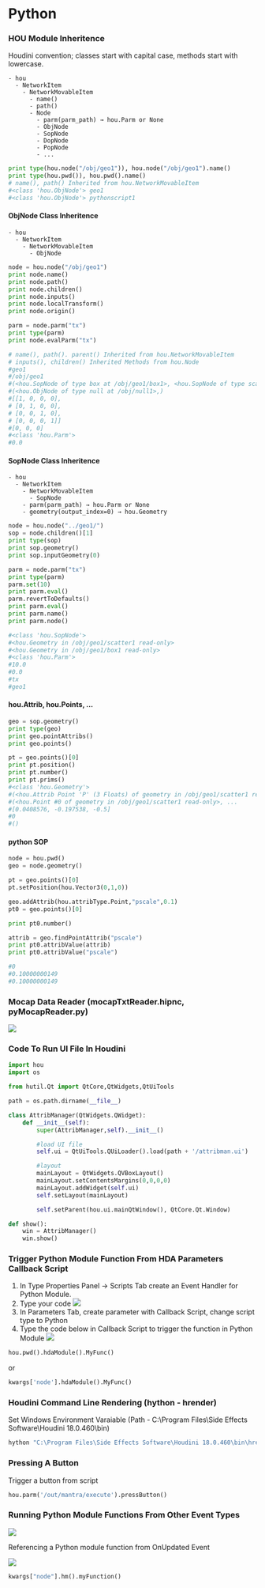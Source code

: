 # Python
### HOU Module Inheritence
Houdini convention; classes start with capital case, methods start with lowercase.
```
- hou
  - NetworkItem
    - NetworkMovableItem
      - name()
      - path()
      - Node
        - parm(parm_path) → hou.Parm or None
        - ObjNode
        - SopNode
        - DopNode
        - PopNode
        - ...
```

```python
print type(hou.node("/obj/geo1")), hou.node("/obj/geo1").name()
print type(hou.pwd()), hou.pwd().name()
# name(), path() Inherited from hou.NetworkMovableItem
#<class 'hou.ObjNode'> geo1
#<class 'hou.ObjNode'> pythonscript1
```

#### ObjNode Class Inheritence
```
- hou
  - NetworkItem
    - NetworkMovableItem
      - ObjNode
```

```python
node = hou.node("/obj/geo1")
print node.name()
print node.path()
print node.children()
print node.inputs()
print node.localTransform()
print node.origin()

parm = node.parm("tx")
print type(parm)
print node.evalParm("tx")

# name(), path(). parent() Inherited from hou.NetworkMovableItem
# inputs(), children() Inherited Methods from hou.Node
#geo1
#/obj/geo1
#(<hou.SopNode of type box at /obj/geo1/box1>, <hou.SopNode of type scatter::2.0 at /obj/geo1/scatter1>, <hou.SopNode of type torus at /obj/geo1/torus1>)
#(<hou.ObjNode of type null at /obj/null1>,)
#[[1, 0, 0, 0],
# [0, 1, 0, 0],
# [0, 0, 1, 0],
# [0, 0, 0, 1]]
#[0, 0, 0]
#<class 'hou.Parm'>
#0.0
```

#### SopNode Class Inheritence
```
- hou
  - NetworkItem
    - NetworkMovableItem
      - SopNode
	- parm(parm_path) → hou.Parm or None
	- geometry(output_index=0) → hou.Geometry
```

```python
node = hou.node("../geo1/")
sop = node.children()[1]
print type(sop)
print sop.geometry()
print sop.inputGeometry(0)

parm = node.parm("tx")
print type(parm)
parm.set(10)
print parm.eval()
parm.revertToDefaults()
print parm.eval()
print parm.name()
print parm.node()

#<class 'hou.SopNode'>
#<hou.Geometry in /obj/geo1/scatter1 read-only>
#<hou.Geometry in /obj/geo1/box1 read-only>
#<class 'hou.Parm'>
#10.0
#0.0
#tx
#geo1
```

#### hou.Attrib, hou.Points, ...
```python
geo = sop.geometry()
print type(geo)
print geo.pointAttribs()
print geo.points()

pt = geo.points()[0]
print pt.position()
print pt.number()
print pt.prims()
#<class 'hou.Geometry'>
#(<hou.Attrib Point 'P' (3 Floats) of geometry in /obj/geo1/scatter1 read-only>,)
#(<hou.Point #0 of geometry in /obj/geo1/scatter1 read-only>, ...
#[0.0408576, -0.197538, -0.5]
#0
#()
```

#### python SOP
```python
node = hou.pwd()
geo = node.geometry()

pt = geo.points()[0]
pt.setPosition(hou.Vector3(0,1,0))

geo.addAttrib(hou.attribType.Point,"pscale",0.1)
pt0 = geo.points()[0]

print pt0.number()

attrib = geo.findPointAttrib("pscale")
print pt0.attribValue(attrib)
print pt0.attribValue("pscale")

#0
#0.10000000149
#0.10000000149
```

### Mocap Data Reader (mocapTxtReader.hipnc, pyMocapReader.py)
![](mocap.gif)
### Code To Run UI File In Houdini
```python
import hou
import os

from hutil.Qt import QtCore,QtWidgets,QtUiTools

path = os.path.dirname(__file__)

class AttribManager(QtWidgets.QWidget):
    def __init__(self):
        super(AttribManager,self).__init__()

        #load UI file
        self.ui = QtUiTools.QUiLoader().load(path + '/attribman.ui')

        #layout
        mainLayout = QtWidgets.QVBoxLayout()
        mainLayout.setContentsMargins(0,0,0,0)
        mainLayout.addWidget(self.ui)
        self.setLayout(mainLayout)

        self.setParent(hou.ui.mainQtWindow(), QtCore.Qt.Window)

def show():
    win = AttribManager()
    win.show()
```

### Trigger Python Module Function From HDA Parameters Callback Script
1. In Type Properties Panel -> Scripts Tab create an Event Handler for Python Module.
2. Type your code
![](hda_py01.JPG)
3. In Parameters Tab, create parameter with Callback Script, change script type to Python
4. Type the code below in Callback Script to trigger the function in Python Module
![](hda_py02.JPG)
```python
hou.pwd().hdaModule().MyFunc()
```
or
```python
kwargs['node'].hdaModule().MyFunc()
```

### Houdini Command Line Rendering (hython - hrender)

Set Windows Environment Varaiable (Path - C:\Program Files\Side Effects Software\Houdini 18.0.460\bin)

```python
hython "C:\Program Files\Side Effects Software\Houdini 18.0.460\bin\hrender.py" camera_clouds.hipnc -d mantra1 -e -f 1 120
```

### Pressing A Button

Trigger a button from script

```python
hou.parm('/out/mantra/execute').pressButton()
```

### Running Python Module Functions From Other Event Types

![](hda_py04.JPG)

Referencing a Python module function from OnUpdated Event

![](hda_py03.JPG)

```python
kwargs["node"].hm().myFunction()
```